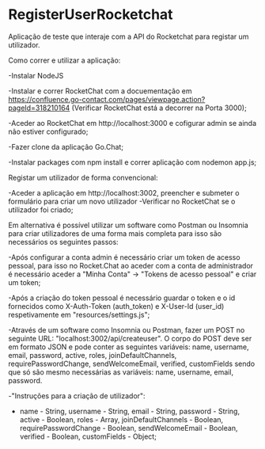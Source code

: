 # RegisterUserRocketchat
Aplicação de teste que interaje com a API do Rocketchat para registar um utilizador.

Como correr e utilizar a aplicação: 

-Instalar NodeJS 

-Instalar e correr RocketChat com a docuementação em https://confluence.go-contact.com/pages/viewpage.action?pageId=318210164 (Verificar RocketChat está a decorrer na Porta 3000);

-Aceder ao RocketChat em http://localhost:3000 e cofigurar admin se ainda não estiver configurado;

-Fazer clone da aplicação Go.Chat;

-Instalar packages com npm install e correr aplicação com nodemon app.js;

Registar um utilizador de forma convencional:

-Aceder a aplicação em http://localhost:3002, preencher e submeter o formulário para criar um novo utilizador -Verificar no RocketChat se o utilizador foi criado;

Em alternativa é possível utilizar um software como Postman ou Insomnia para criar utilizadores de uma forma mais completa para isso são necessários os seguintes passos:

-Após configurar a conta admin é necessário criar um token de acesso pessoal, para isso no Rocket.Chat ao aceder com a conta de administrador é necessário aceder a "Minha Conta" -> "Tokens de acesso pessoal" e criar um token;

-Após a criação do token pessoal é necessário guardar o token e o id fornecidos como X-Auth-Token (auth_token) e X-User-Id (user_id) respetivamente em "resources/settings.js";

-Através de um software como Insomnia ou Postman, fazer um POST no seguinte URL: "localhost:3002/api/createuser". O corpo do POST deve ser em formato JSON e pode conter as seguintes variáveis: name, username, email, password, active, roles, joinDefaultChannels, requirePasswordChange, sendWelcomeEmail, verified, customFields sendo que só são mesmo necessárias as variáveis: name, username, email, password.

-"Instruções para a criação de utilizador":
- name - String, username - String,  email - String, password - String, active - Boolean, roles - Array, joinDefaultChannels - Boolean, requirePasswordChange - Boolean, sendWelcomeEmail - Boolean, verified - Boolean, customFields - Object;

